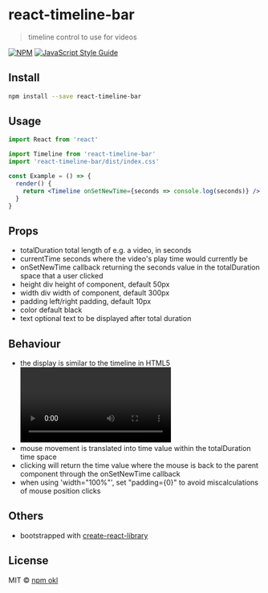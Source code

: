 # react-timeline-bar

> timeline control to use for videos

[![NPM](https://img.shields.io/npm/v/react-timeline-bar.svg)](https://www.npmjs.com/package/react-timeline-bar) [![JavaScript Style Guide](https://img.shields.io/badge/code_style-standard-brightgreen.svg)](https://standardjs.com)

## Install

```bash
npm install --save react-timeline-bar
```

## Usage

```jsx
import React from 'react'

import Timeline from 'react-timeline-bar'
import 'react-timeline-bar/dist/index.css'

const Example = () => {
  render() {
    return <Timeline onSetNewTime={seconds => console.log(seconds)} />
  }
}
```

## Props

* totalDuration total length of e.g. a video, in seconds
* currentTime seconds where the video's play time would currently be
* onSetNewTime callback returning the seconds value in the totalDuration space that a user clicked
* height div height of component, default 50px
* width div width of component, default 300px
* padding left/right padding, default 10px
* color default black
* text optional text to be displayed after total duration

## Behaviour
* the display is similar to the timeline in HTML5 <video> controls
* mouse movement is translated into time value within the totalDuration time space
* clicking will return the time value where the mouse is back to the parent component through the onSetNewTime callback
* when using 'width="100%"', set "padding={0}" to avoid miscalculations of mouse position clicks

## Others
* bootstrapped with [create-react-library](https://github.com/transitive-bullshit/create-react-library)

## License

MIT © [npm okl](https://github.com/okloecker)
